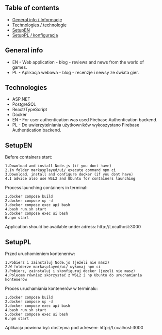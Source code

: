 ## Table of contents
* [General info / Informacje](#general-info)
* [Technologies / technologie](#technologies)
* [SetupEN](#setupen)
* [SetupPL / konfiguracja](#setuppl)

## General info
* EN - Web application - blog - reviews and news from the world of games.
* PL - Aplikacja webowa - blog - recenzje i newsy ze świata gier.

## Technologies
* ASP.NET
* PostgreSQL
* React/TypeScript
* Docker
* EN - For user authentication was used Firebase Authentication backend.
* PL - Do uwierzytelniania użytkowników wykoszystano Firebase Authentication backend.

## SetupEN
Before containers start:

```
1.Download and install Node.js (if you dont have)
2.In folder markasplayed/ui/ execute command npm ci
3.Download, install and configure docker (if you dont have)
4.I advice also use WSL2 and Ubuntu for containers launching
```

Process launching containers in terminal:
```
1.docker compose build
2.docker compose up -d
3.docker compose exec api bash
4.bash run.sh start
5.docker compose exec ui bash
6.npm start
```

Application should be available under adress: http://Localhost:3000

## SetupPL
Przed uruchomieniem kontenerów:

```
1.Pobierz i zainstaluj Node.js (jeżeli nie masz)
2.W folderze markasplayed/ui/ wykonaj npm ci
3.Pobierz, zainstaluj i skonfiguruj docker (jeżeli nie masz)
4.Polecam również skorzystać z WSL2 i np Ubuntu do uruchamiania kontenerów
```

Proces uruchamiania kontenerów w terminalu:
```
1.docker compose build
2.docker compose up -d
3.docker compose exec api bash
4.bash run.sh start
5.docker compose exec ui bash
6.npm start
```

Aplikacja powinna być dostepna pod adresem: http://Localhost:3000
